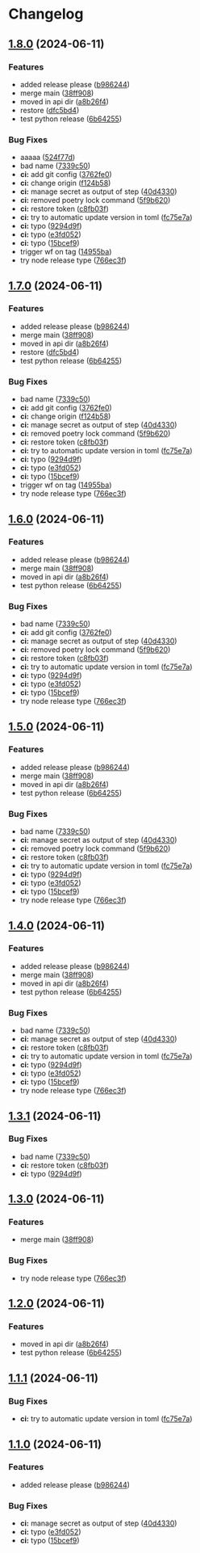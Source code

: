# Changelog

## [1.8.0](https://github.com/lorenzodagostinoradicalbit/release-test/compare/v1.7.0...v1.8.0) (2024-06-11)


### Features

* added release please ([b986244](https://github.com/lorenzodagostinoradicalbit/release-test/commit/b9862443c02247a10537be0f74fa72de09fc75ac))
* merge main ([38ff908](https://github.com/lorenzodagostinoradicalbit/release-test/commit/38ff908e682bbd82e0bc097d77d26359d6d4f7d9))
* moved in api dir ([a8b26f4](https://github.com/lorenzodagostinoradicalbit/release-test/commit/a8b26f422d6b8193f8d5d395ded67086843ca78d))
* restore ([dfc5bd4](https://github.com/lorenzodagostinoradicalbit/release-test/commit/dfc5bd435399bfce7879408f951557227ed8dc62))
* test python release ([6b64255](https://github.com/lorenzodagostinoradicalbit/release-test/commit/6b64255e2be3c22666012034bd5c3b753c767d50))


### Bug Fixes

* aaaaa ([524f77d](https://github.com/lorenzodagostinoradicalbit/release-test/commit/524f77d32b7d44da3839ec23ab65a26f34f6e0e0))
* bad name ([7339c50](https://github.com/lorenzodagostinoradicalbit/release-test/commit/7339c50afd5f42d7dbc0a6aea52864ff6685decc))
* **ci:** add git config ([3762fe0](https://github.com/lorenzodagostinoradicalbit/release-test/commit/3762fe0ccd86579e7ea0d6e3f9a3aecbe0c6b1d9))
* **ci:** change origin ([f124b58](https://github.com/lorenzodagostinoradicalbit/release-test/commit/f124b58b52d5b5a711d0e2579b3aa2ac659b2115))
* **ci:** manage secret as output of step ([40d4330](https://github.com/lorenzodagostinoradicalbit/release-test/commit/40d4330ecb95b531775d1966990dceea9585f5c3))
* **ci:** removed poetry lock command ([5f9b620](https://github.com/lorenzodagostinoradicalbit/release-test/commit/5f9b6205e9dcaf134df617843671e7555cb9db28))
* **ci:** restore token ([c8fb03f](https://github.com/lorenzodagostinoradicalbit/release-test/commit/c8fb03fe9b10300ddb0f792478dc8c2f222ac24c))
* **ci:** try to automatic update version in toml ([fc75e7a](https://github.com/lorenzodagostinoradicalbit/release-test/commit/fc75e7a64cf09dd9a3462e7555ad963cea3b4f37))
* **ci:** typo ([9294d9f](https://github.com/lorenzodagostinoradicalbit/release-test/commit/9294d9f50a045143fb2b6f5f65748f4594e9bda5))
* **ci:** typo ([e3fd052](https://github.com/lorenzodagostinoradicalbit/release-test/commit/e3fd052003ce1b6e616b02f9d659838a7a82c4dc))
* **ci:** typo ([15bcef9](https://github.com/lorenzodagostinoradicalbit/release-test/commit/15bcef9a67224d8eaee0a9ca06d870e55a348a5b))
* trigger wf on tag ([14955ba](https://github.com/lorenzodagostinoradicalbit/release-test/commit/14955ba9e2efd7523e3dd08b06b80cda214fc63f))
* try node release type ([766ec3f](https://github.com/lorenzodagostinoradicalbit/release-test/commit/766ec3fde7ce220a27bbeef48a3a18869b48bcca))

## [1.7.0](https://github.com/lorenzodagostinoradicalbit/release-test/compare/v1.6.0...v1.7.0) (2024-06-11)


### Features

* added release please ([b986244](https://github.com/lorenzodagostinoradicalbit/release-test/commit/b9862443c02247a10537be0f74fa72de09fc75ac))
* merge main ([38ff908](https://github.com/lorenzodagostinoradicalbit/release-test/commit/38ff908e682bbd82e0bc097d77d26359d6d4f7d9))
* moved in api dir ([a8b26f4](https://github.com/lorenzodagostinoradicalbit/release-test/commit/a8b26f422d6b8193f8d5d395ded67086843ca78d))
* restore ([dfc5bd4](https://github.com/lorenzodagostinoradicalbit/release-test/commit/dfc5bd435399bfce7879408f951557227ed8dc62))
* test python release ([6b64255](https://github.com/lorenzodagostinoradicalbit/release-test/commit/6b64255e2be3c22666012034bd5c3b753c767d50))


### Bug Fixes

* bad name ([7339c50](https://github.com/lorenzodagostinoradicalbit/release-test/commit/7339c50afd5f42d7dbc0a6aea52864ff6685decc))
* **ci:** add git config ([3762fe0](https://github.com/lorenzodagostinoradicalbit/release-test/commit/3762fe0ccd86579e7ea0d6e3f9a3aecbe0c6b1d9))
* **ci:** change origin ([f124b58](https://github.com/lorenzodagostinoradicalbit/release-test/commit/f124b58b52d5b5a711d0e2579b3aa2ac659b2115))
* **ci:** manage secret as output of step ([40d4330](https://github.com/lorenzodagostinoradicalbit/release-test/commit/40d4330ecb95b531775d1966990dceea9585f5c3))
* **ci:** removed poetry lock command ([5f9b620](https://github.com/lorenzodagostinoradicalbit/release-test/commit/5f9b6205e9dcaf134df617843671e7555cb9db28))
* **ci:** restore token ([c8fb03f](https://github.com/lorenzodagostinoradicalbit/release-test/commit/c8fb03fe9b10300ddb0f792478dc8c2f222ac24c))
* **ci:** try to automatic update version in toml ([fc75e7a](https://github.com/lorenzodagostinoradicalbit/release-test/commit/fc75e7a64cf09dd9a3462e7555ad963cea3b4f37))
* **ci:** typo ([9294d9f](https://github.com/lorenzodagostinoradicalbit/release-test/commit/9294d9f50a045143fb2b6f5f65748f4594e9bda5))
* **ci:** typo ([e3fd052](https://github.com/lorenzodagostinoradicalbit/release-test/commit/e3fd052003ce1b6e616b02f9d659838a7a82c4dc))
* **ci:** typo ([15bcef9](https://github.com/lorenzodagostinoradicalbit/release-test/commit/15bcef9a67224d8eaee0a9ca06d870e55a348a5b))
* trigger wf on tag ([14955ba](https://github.com/lorenzodagostinoradicalbit/release-test/commit/14955ba9e2efd7523e3dd08b06b80cda214fc63f))
* try node release type ([766ec3f](https://github.com/lorenzodagostinoradicalbit/release-test/commit/766ec3fde7ce220a27bbeef48a3a18869b48bcca))

## [1.6.0](https://github.com/lorenzodagostinoradicalbit/release-test/compare/v1.5.0...v1.6.0) (2024-06-11)


### Features

* added release please ([b986244](https://github.com/lorenzodagostinoradicalbit/release-test/commit/b9862443c02247a10537be0f74fa72de09fc75ac))
* merge main ([38ff908](https://github.com/lorenzodagostinoradicalbit/release-test/commit/38ff908e682bbd82e0bc097d77d26359d6d4f7d9))
* moved in api dir ([a8b26f4](https://github.com/lorenzodagostinoradicalbit/release-test/commit/a8b26f422d6b8193f8d5d395ded67086843ca78d))
* test python release ([6b64255](https://github.com/lorenzodagostinoradicalbit/release-test/commit/6b64255e2be3c22666012034bd5c3b753c767d50))


### Bug Fixes

* bad name ([7339c50](https://github.com/lorenzodagostinoradicalbit/release-test/commit/7339c50afd5f42d7dbc0a6aea52864ff6685decc))
* **ci:** add git config ([3762fe0](https://github.com/lorenzodagostinoradicalbit/release-test/commit/3762fe0ccd86579e7ea0d6e3f9a3aecbe0c6b1d9))
* **ci:** manage secret as output of step ([40d4330](https://github.com/lorenzodagostinoradicalbit/release-test/commit/40d4330ecb95b531775d1966990dceea9585f5c3))
* **ci:** removed poetry lock command ([5f9b620](https://github.com/lorenzodagostinoradicalbit/release-test/commit/5f9b6205e9dcaf134df617843671e7555cb9db28))
* **ci:** restore token ([c8fb03f](https://github.com/lorenzodagostinoradicalbit/release-test/commit/c8fb03fe9b10300ddb0f792478dc8c2f222ac24c))
* **ci:** try to automatic update version in toml ([fc75e7a](https://github.com/lorenzodagostinoradicalbit/release-test/commit/fc75e7a64cf09dd9a3462e7555ad963cea3b4f37))
* **ci:** typo ([9294d9f](https://github.com/lorenzodagostinoradicalbit/release-test/commit/9294d9f50a045143fb2b6f5f65748f4594e9bda5))
* **ci:** typo ([e3fd052](https://github.com/lorenzodagostinoradicalbit/release-test/commit/e3fd052003ce1b6e616b02f9d659838a7a82c4dc))
* **ci:** typo ([15bcef9](https://github.com/lorenzodagostinoradicalbit/release-test/commit/15bcef9a67224d8eaee0a9ca06d870e55a348a5b))
* try node release type ([766ec3f](https://github.com/lorenzodagostinoradicalbit/release-test/commit/766ec3fde7ce220a27bbeef48a3a18869b48bcca))

## [1.5.0](https://github.com/lorenzodagostinoradicalbit/release-test/compare/v1.4.0...v1.5.0) (2024-06-11)


### Features

* added release please ([b986244](https://github.com/lorenzodagostinoradicalbit/release-test/commit/b9862443c02247a10537be0f74fa72de09fc75ac))
* merge main ([38ff908](https://github.com/lorenzodagostinoradicalbit/release-test/commit/38ff908e682bbd82e0bc097d77d26359d6d4f7d9))
* moved in api dir ([a8b26f4](https://github.com/lorenzodagostinoradicalbit/release-test/commit/a8b26f422d6b8193f8d5d395ded67086843ca78d))
* test python release ([6b64255](https://github.com/lorenzodagostinoradicalbit/release-test/commit/6b64255e2be3c22666012034bd5c3b753c767d50))


### Bug Fixes

* bad name ([7339c50](https://github.com/lorenzodagostinoradicalbit/release-test/commit/7339c50afd5f42d7dbc0a6aea52864ff6685decc))
* **ci:** manage secret as output of step ([40d4330](https://github.com/lorenzodagostinoradicalbit/release-test/commit/40d4330ecb95b531775d1966990dceea9585f5c3))
* **ci:** removed poetry lock command ([5f9b620](https://github.com/lorenzodagostinoradicalbit/release-test/commit/5f9b6205e9dcaf134df617843671e7555cb9db28))
* **ci:** restore token ([c8fb03f](https://github.com/lorenzodagostinoradicalbit/release-test/commit/c8fb03fe9b10300ddb0f792478dc8c2f222ac24c))
* **ci:** try to automatic update version in toml ([fc75e7a](https://github.com/lorenzodagostinoradicalbit/release-test/commit/fc75e7a64cf09dd9a3462e7555ad963cea3b4f37))
* **ci:** typo ([9294d9f](https://github.com/lorenzodagostinoradicalbit/release-test/commit/9294d9f50a045143fb2b6f5f65748f4594e9bda5))
* **ci:** typo ([e3fd052](https://github.com/lorenzodagostinoradicalbit/release-test/commit/e3fd052003ce1b6e616b02f9d659838a7a82c4dc))
* **ci:** typo ([15bcef9](https://github.com/lorenzodagostinoradicalbit/release-test/commit/15bcef9a67224d8eaee0a9ca06d870e55a348a5b))
* try node release type ([766ec3f](https://github.com/lorenzodagostinoradicalbit/release-test/commit/766ec3fde7ce220a27bbeef48a3a18869b48bcca))

## [1.4.0](https://github.com/lorenzodagostinoradicalbit/release-test/compare/v1.3.1...v1.4.0) (2024-06-11)


### Features

* added release please ([b986244](https://github.com/lorenzodagostinoradicalbit/release-test/commit/b9862443c02247a10537be0f74fa72de09fc75ac))
* merge main ([38ff908](https://github.com/lorenzodagostinoradicalbit/release-test/commit/38ff908e682bbd82e0bc097d77d26359d6d4f7d9))
* moved in api dir ([a8b26f4](https://github.com/lorenzodagostinoradicalbit/release-test/commit/a8b26f422d6b8193f8d5d395ded67086843ca78d))
* test python release ([6b64255](https://github.com/lorenzodagostinoradicalbit/release-test/commit/6b64255e2be3c22666012034bd5c3b753c767d50))


### Bug Fixes

* bad name ([7339c50](https://github.com/lorenzodagostinoradicalbit/release-test/commit/7339c50afd5f42d7dbc0a6aea52864ff6685decc))
* **ci:** manage secret as output of step ([40d4330](https://github.com/lorenzodagostinoradicalbit/release-test/commit/40d4330ecb95b531775d1966990dceea9585f5c3))
* **ci:** restore token ([c8fb03f](https://github.com/lorenzodagostinoradicalbit/release-test/commit/c8fb03fe9b10300ddb0f792478dc8c2f222ac24c))
* **ci:** try to automatic update version in toml ([fc75e7a](https://github.com/lorenzodagostinoradicalbit/release-test/commit/fc75e7a64cf09dd9a3462e7555ad963cea3b4f37))
* **ci:** typo ([9294d9f](https://github.com/lorenzodagostinoradicalbit/release-test/commit/9294d9f50a045143fb2b6f5f65748f4594e9bda5))
* **ci:** typo ([e3fd052](https://github.com/lorenzodagostinoradicalbit/release-test/commit/e3fd052003ce1b6e616b02f9d659838a7a82c4dc))
* **ci:** typo ([15bcef9](https://github.com/lorenzodagostinoradicalbit/release-test/commit/15bcef9a67224d8eaee0a9ca06d870e55a348a5b))
* try node release type ([766ec3f](https://github.com/lorenzodagostinoradicalbit/release-test/commit/766ec3fde7ce220a27bbeef48a3a18869b48bcca))

## [1.3.1](https://github.com/lorenzodagostinoradicalbit/release-test/compare/v1.3.0...v1.3.1) (2024-06-11)


### Bug Fixes

* bad name ([7339c50](https://github.com/lorenzodagostinoradicalbit/release-test/commit/7339c50afd5f42d7dbc0a6aea52864ff6685decc))
* **ci:** restore token ([c8fb03f](https://github.com/lorenzodagostinoradicalbit/release-test/commit/c8fb03fe9b10300ddb0f792478dc8c2f222ac24c))
* **ci:** typo ([9294d9f](https://github.com/lorenzodagostinoradicalbit/release-test/commit/9294d9f50a045143fb2b6f5f65748f4594e9bda5))

## [1.3.0](https://github.com/lorenzodagostinoradicalbit/release-test/compare/v1.2.0...v1.3.0) (2024-06-11)


### Features

* merge main ([38ff908](https://github.com/lorenzodagostinoradicalbit/release-test/commit/38ff908e682bbd82e0bc097d77d26359d6d4f7d9))


### Bug Fixes

* try node release type ([766ec3f](https://github.com/lorenzodagostinoradicalbit/release-test/commit/766ec3fde7ce220a27bbeef48a3a18869b48bcca))

## [1.2.0](https://github.com/lorenzodagostinoradicalbit/release-test/compare/v1.1.1...v1.2.0) (2024-06-11)


### Features

* moved in api dir ([a8b26f4](https://github.com/lorenzodagostinoradicalbit/release-test/commit/a8b26f422d6b8193f8d5d395ded67086843ca78d))
* test python release ([6b64255](https://github.com/lorenzodagostinoradicalbit/release-test/commit/6b64255e2be3c22666012034bd5c3b753c767d50))

## [1.1.1](https://github.com/lorenzodagostinoradicalbit/release-test/compare/v1.1.0...v1.1.1) (2024-06-11)


### Bug Fixes

* **ci:** try to automatic update version in toml ([fc75e7a](https://github.com/lorenzodagostinoradicalbit/release-test/commit/fc75e7a64cf09dd9a3462e7555ad963cea3b4f37))

## [1.1.0](https://github.com/lorenzodagostinoradicalbit/release-test/compare/v1.0.0...v1.1.0) (2024-06-11)


### Features

* added release please ([b986244](https://github.com/lorenzodagostinoradicalbit/release-test/commit/b9862443c02247a10537be0f74fa72de09fc75ac))


### Bug Fixes

* **ci:** manage secret as output of step ([40d4330](https://github.com/lorenzodagostinoradicalbit/release-test/commit/40d4330ecb95b531775d1966990dceea9585f5c3))
* **ci:** typo ([e3fd052](https://github.com/lorenzodagostinoradicalbit/release-test/commit/e3fd052003ce1b6e616b02f9d659838a7a82c4dc))
* **ci:** typo ([15bcef9](https://github.com/lorenzodagostinoradicalbit/release-test/commit/15bcef9a67224d8eaee0a9ca06d870e55a348a5b))

